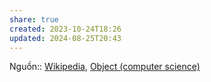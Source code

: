 ```yaml
---
share: true
created: 2023-10-24T18:26
updated: 2024-08-25T20:43
---
```

Nguồn:: [Wikipedia](../../../%E2%9C%8D%EF%B8%8FL%E1%BA%ADp%20tr%C3%ACnh/%CE%9E%20Ngu%E1%BB%93n%20v%C3%A0%20t%C3%A0i%20nguy%C3%AAn%20h%E1%BB%97%20tr%E1%BB%A3/%CE%9E%20Ngu%E1%BB%93n/Wikipedia.md), [Object (computer science)](https://en.wikipedia.org/wiki/Object_(computer_science))
